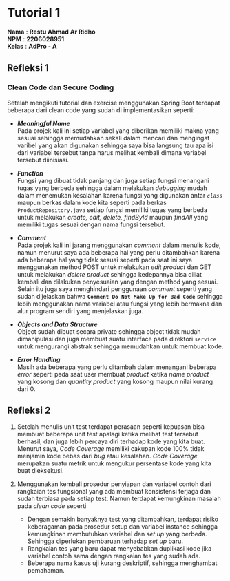 # Tutorial 1 

**Nama** : **Restu Ahmad Ar Ridho** <br/>
**NPM** : **2206028951** <br/>
**Kelas** : **AdPro - A**

## Refleksi 1
### Clean Code dan Secure Coding
Setelah mengikuti tutorial dan exercise menggunakan Spring Boot terdapat beberapa dari clean code yang sudah di implementasikan seperti:

  - ***Meaningful Name***  
 Pada projek kali ini setiap variabel yang diberikan memiliki makna yang sesuai sehingga memudahkan sekali dalam mencari dan mengingat varibel yang akan digunakan sehingga saya bisa langsung tau apa isi dari variabel tersebut tanpa harus melihat kembali dimana variabel tersebut diinisiasi. 

 - ***Function***   
 Fungsi yang dibuat tidak panjang dan juga setiap fungsi menangani tugas yang berbeda sehingga dalam melakukan *debugging* mudah dalam menemukan kesalahan karena fungsi yang digunakan antar *`class`* maupun berkas dalam kode kita seperti pada berkas `ProductRepository.java` setiap fungsi memiliki tugas yang berbeda untuk melakukan *create, edit, delete, findById* maupun *findAll* yang memiliki tugas sesuai dengan nama fungsi tersebut.

 - ***Comment***  
 Pada projek kali ini jarang menggunakan *comment* dalam menulis kode, namun menurut saya ada beberapa hal yang perlu ditambahkan karena ada beberapa hal yang tidak sesuai seperti pada saat ini saya menggunakan method POST untuk melakukan *edit product* dan GET untuk melakukan *delete product* sehingga kedepannya bisa diliat kembali dan dilakukan penyesuaian yang dengan method yang sesuai. Selain itu juga saya menghindari penggunaan *comment* seperti yang sudah dijelaskan bahwa **`Comment Do Not Make Up for Bad Code`** sehingga lebih menggunakan nama variabel atau fungsi yang lebih bermakna dan alur program sendiri yang menjelaskan juga.

 - ***Objects and Data Structure***  
  Object sudah dibuat secara private sehingga object tidak mudah dimanipulasi dan juga membuat suatu interface pada direktori `service` untuk mengurangi abstrak sehingga memudahkan untuk membuat kode.

 - ***Error Handling***  
  Masih ada beberapa yang perlu ditambah dalam menangani beberapa *error* seperti pada saat user membuat *product* ketika *name product* yang kosong dan *quantity product* yang kosong maupun nilai kurang dari 0.

## Refleksi 2
1. Setelah menulis unit test terdapat perasaan seperti kepuasan bisa membuat beberapa unit test apalagi ketika melihat test tersebut berhasil, dan juga lebih percaya diri terhadap kode yang kita buat. Menurut saya, *Code Coverage* memiliki cakupan kode 100% tidak menjamin kode bebas dari *bug* atau kesalahan. *Code Coverage* merupakan suatu metrik untuk mengukur persentase kode yang kita buat dieksekusi.

2. Menggunakan kembali prosedur penyiapan dan variabel contoh dari rangkaian tes fungsional yang ada membuat konsistensi terjaga dan sudah terbiasa pada setiap test. Namun terdapat kemungkinan masalah pada *clean code* seperti
    - Dengan semakin banyaknya test yang ditambahkan, terdapat risiko keberagaman pada prosedur setup dan variabel instance sehingga kemungkinan membutuhkan variabel dan *set up* yang berbeda. Sehingga diperlukan pembaruan terhadap *set up* baru.
    - Rangkaian tes yang baru dapat menyebabkan duplikasi kode jika variabel contoh sama dengan rangkaian tes yang sudah ada.
    - Beberapa nama kasus uji kurang deskriptif, sehingga menghambat pemahaman. 